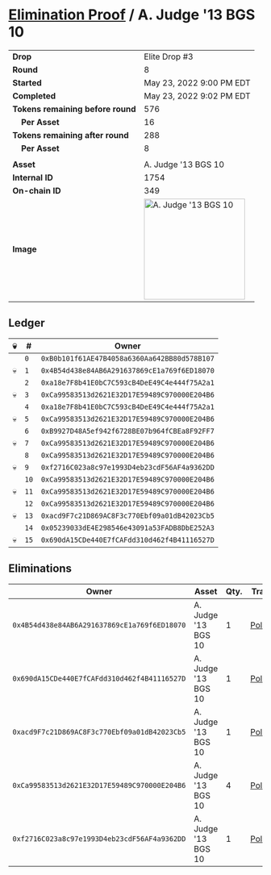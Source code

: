 # [Elimination Proof](./readme.md) / A. Judge &#039;13 BGS 10

|||
|---|---|
| **Drop** | Elite Drop #3 |
| **Round** | 8 |
| **Started** | May 23, 2022 9:00 PM EDT |
| **Completed** | May 23, 2022 9:02 PM EDT |
| **Tokens remaining before round** | 576 |
| **&nbsp;&nbsp;&nbsp;&nbsp;Per Asset** | 16 |
| **Tokens remaining after round** | 288 |
| **&nbsp;&nbsp;&nbsp;&nbsp;Per Asset** | 8 |
| | |
| **Asset** | A. Judge &#039;13 BGS 10 |
| **Internal ID** | 1754 |
| **On-chain ID** | 349 |
| **Image** | <img src="https://tcdn.blokpax.com/9648a5d9-185b-462c-9597-546c59331d3f/5c772e8fc6676c92eccc930c35ee01b6fc212a7e2227406ce23b1b144ffbcf5a.png" height="200" alt="A. Judge &#039;13 BGS 10" /> |

## Ledger

| 💀 | # | Owner |
| --- | --- | --- |
|  | `0` | `0xB0b101f61AE47B4058a6360Aa642BB80d578B107` |
| 💀 | `1` | `0x4B54d438e84AB6A291637869cE1a769f6ED18070` |
|  | `2` | `0xa18e7F8b41E0bC7C593cB4DeE49C4e444f75A2a1` |
| 💀 | `3` | `0xCa99583513d2621E32D17E59489C970000E204B6` |
|  | `4` | `0xa18e7F8b41E0bC7C593cB4DeE49C4e444f75A2a1` |
| 💀 | `5` | `0xCa99583513d2621E32D17E59489C970000E204B6` |
|  | `6` | `0xB9927D48A5ef942f6728BE07b964fCBEa8F92FF7` |
| 💀 | `7` | `0xCa99583513d2621E32D17E59489C970000E204B6` |
|  | `8` | `0xCa99583513d2621E32D17E59489C970000E204B6` |
| 💀 | `9` | `0xf2716C023a8c97e1993D4eb23cdF56AF4a9362DD` |
|  | `10` | `0xCa99583513d2621E32D17E59489C970000E204B6` |
| 💀 | `11` | `0xCa99583513d2621E32D17E59489C970000E204B6` |
|  | `12` | `0xCa99583513d2621E32D17E59489C970000E204B6` |
| 💀 | `13` | `0xacd9F7c21D869AC8F3c770Ebf09a01dB42023Cb5` |
|  | `14` | `0x05239033dE4E298546e43091a53FADB8DbE252A3` |
| 💀 | `15` | `0x690dA15CDe440E7fCAFdd310d462f4B41116527D` |


## Eliminations

| Owner | Asset | Qty. | Transaction |
| --- | --- | --- | --- |
| `0x4B54d438e84AB6A291637869cE1a769f6ED18070` | A. Judge '13 BGS 10 | 1 | [Polygonscan](https://polygonscan.com/tx/0x9ffda9a3c71c17c9b49fca2c67963a352815a8645685334edeaab7c8aacc03c0) |
| `0x690dA15CDe440E7fCAFdd310d462f4B41116527D` | A. Judge '13 BGS 10 | 1 | [Polygonscan](https://polygonscan.com/tx/0xb5e4fda303cc04d0373aff0074dbdd6ad57a42a48c2ab632310f6e6010bff175) |
| `0xacd9F7c21D869AC8F3c770Ebf09a01dB42023Cb5` | A. Judge '13 BGS 10 | 1 | [Polygonscan](https://polygonscan.com/tx/0xe3ccdcf496e143b4cf3a069a0cad83070063e529902fbc9a9345b0d6a7555d58) |
| `0xCa99583513d2621E32D17E59489C970000E204B6` | A. Judge '13 BGS 10 | 4 | [Polygonscan](https://polygonscan.com/tx/0xc1179648d2abefd895dd5042f83fc1023b8b2b6f7a8017ce7d65da7f6a49e402) |
| `0xf2716C023a8c97e1993D4eb23cdF56AF4a9362DD` | A. Judge '13 BGS 10 | 1 | [Polygonscan](https://polygonscan.com/tx/0x13a51c5ebe7dd3d8b39fa77576f9ea231327eef004392a528ffdca7e28841e8b) |
